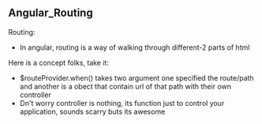 ## Angular_Routing
Routing: 
* In angular, routing is a way of walking through different-2 parts of html

Here is a concept folks, take it:
* $routeProvider.when() takes two argument one specified the route/path and another is a obect that contain url of that path with their
 own controller
* Dn't worry controller is nothing, its function just to control your application, sounds scarry buts its awesome
